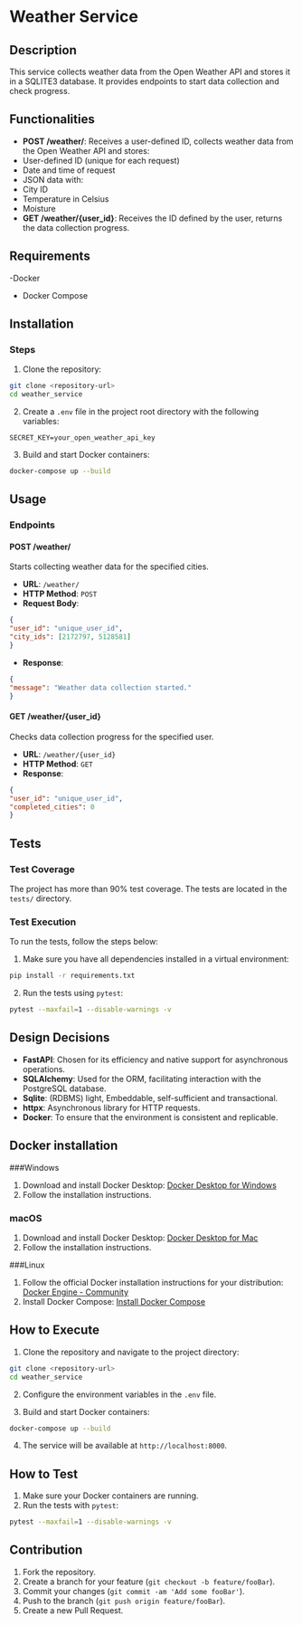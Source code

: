 # Weather Service

## Description

This service collects weather data from the Open Weather API and stores it in a SQLITE3 database. It provides endpoints to start data collection and check progress.

## Functionalities

- **POST /weather/**: Receives a user-defined ID, collects weather data from the Open Weather API and stores:
 - User-defined ID (unique for each request)
 - Date and time of request
 - JSON data with:
 - City ID
 - Temperature in Celsius
 - Moisture
- **GET /weather/{user_id}**: Receives the ID defined by the user, returns the data collection progress.

## Requirements

-Docker
- Docker Compose

## Installation

### Steps

1. Clone the repository:

 ```sh
 git clone <repository-url>
 cd weather_service
 ```

2. Create a `.env` file in the project root directory with the following variables:

 ```env
 SECRET_KEY=your_open_weather_api_key
 ```

3. Build and start Docker containers:

 ```sh
 docker-compose up --build
 ```

## Usage

### Endpoints

#### POST /weather/

Starts collecting weather data for the specified cities.

- **URL**: `/weather/`
- **HTTP Method**: `POST`
- **Request Body**:

 ```json
 {
 "user_id": "unique_user_id",
 "city_ids": [2172797, 5128581]
 }
 ```

- **Response**:

 ```json
 {
 "message": "Weather data collection started."
 }
 ```

#### GET /weather/{user_id}

Checks data collection progress for the specified user.

- **URL**: `/weather/{user_id}`
- **HTTP Method**: `GET`
- **Response**:

 ```json
 {
 "user_id": "unique_user_id",
 "completed_cities": 0
 }
 ```

## Tests

### Test Coverage

The project has more than 90% test coverage. The tests are located in the `tests/` directory.

### Test Execution

To run the tests, follow the steps below:

1. Make sure you have all dependencies installed in a virtual environment:

 ```sh
 pip install -r requirements.txt
 ```

2. Run the tests using `pytest`:

 ```sh
 pytest --maxfail=1 --disable-warnings -v
 ```


## Design Decisions

- **FastAPI**: Chosen for its efficiency and native support for asynchronous operations.
- **SQLAlchemy**: Used for the ORM, facilitating interaction with the PostgreSQL database.
- **Sqlite**: (RDBMS) light, Embeddable, self-sufficient and transactional.
- **httpx**: Asynchronous library for HTTP requests.
- **Docker**: To ensure that the environment is consistent and replicable.

## Docker installation

###Windows

1. Download and install Docker Desktop: [Docker Desktop for Windows](https://www.docker.com/products/docker-desktop)
2. Follow the installation instructions.

### macOS

1. Download and install Docker Desktop: [Docker Desktop for Mac](https://www.docker.com/products/docker-desktop)
2. Follow the installation instructions.

###Linux

1. Follow the official Docker installation instructions for your distribution: [Docker Engine - Community](https://docs.docker.com/engine/install/)
2. Install Docker Compose: [Install Docker Compose](https://docs.docker.com/compose/install/)

## How to Execute

1. Clone the repository and navigate to the project directory:

 ```sh
 git clone <repository-url>
 cd weather_service
 ```

2. Configure the environment variables in the `.env` file.

3. Build and start Docker containers:

 ```sh
 docker-compose up --build
 ```

4. The service will be available at `http://localhost:8000`.

## How to Test

1. Make sure your Docker containers are running.
2. Run the tests with `pytest`:

 ```sh
 pytest --maxfail=1 --disable-warnings -v
 ```

## Contribution

1. Fork the repository.
2. Create a branch for your feature (`git checkout -b feature/fooBar`).
3. Commit your changes (`git commit -am 'Add some fooBar'`).
4. Push to the branch (`git push origin feature/fooBar`).
5. Create a new Pull Request.
